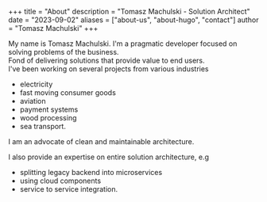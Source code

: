 +++
title = "About"
description = "Tomasz Machulski - Solution Architect"
date = "2023-09-02"
aliases = ["about-us", "about-hugo", "contact"]
author = "Tomasz Machulski"
+++

My name is Tomasz Machulski. I'm a pragmatic developer focused on solving problems of the business.   
Fond of delivering solutions that provide value to end users.   
I've been working on several projects from various industries 
* electricity
* fast moving consumer goods 
* aviation
* payment systems
* wood processing
* sea transport.

    
I am an advocate of clean and maintainable architecture.

I also provide an expertise on entire solution architecture, e.g
* splitting legacy backend into microservices
* using cloud components
* service to service integration.


